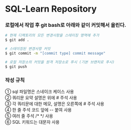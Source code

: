 # SQL-Learn Repository

### 로컬에서 작업 후 git bash로 아래와 같이 커밋해서 올린다.

```bash
# 현재 디렉토리의 모든 변경사항을 스테이징 영역에 추가
$ git add .

# 스테이징된 변경사항 커밋
$ git commit -m "[commit type] commit message"

# 로컬 저장소의 커밋을 원격 저장소로 푸시 (기본 브랜치로 푸시)
$ git push
```

### 작성 규칙
<!-- 줄바꿈: 공백 2개 또는 <br> -->
① sql 파일명은 스네이크 케이스 사용<br>
② 쿼리문 요약 설명은 위에 # 주석 사용  
③ 각 쿼리문에 대한 메모, 설명은 오른쪽에 # 주석 사용  
④ 한 줄 주석 코드 앞에 -- 붙여 사용  
⑤ 여러 줄 주석 /* */ 사용  
⑥ SQL 키워드는 대문자 사용